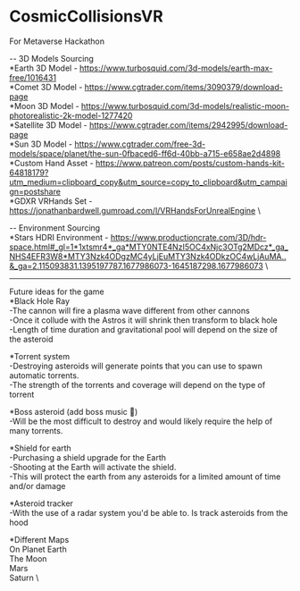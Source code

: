 # CosmicCollisionsVR
For Metaverse Hackathon

  -- 3D Models Sourcing \
   *Earth 3D Model - https://www.turbosquid.com/3d-models/earth-max-free/1016431 \
   *Comet 3D Model -  https://www.cgtrader.com/items/3090379/download-page \
   *Moon 3D Model - https://www.turbosquid.com/3d-models/realistic-moon-photorealistic-2k-model-1277420 \
   *Satellite 3D Model - https://www.cgtrader.com/items/2942995/download-page \
   *Sun 3D Model - https://www.cgtrader.com/free-3d-models/space/planet/the-sun-0fbaced6-ff6d-40bb-a715-e658ae2d4898 \
   *Custom Hand Asset - https://www.patreon.com/posts/custom-hands-kit-64818179?utm_medium=clipboard_copy&utm_source=copy_to_clipboard&utm_campaign=postshare \
  *GDXR VRHands Set  - https://jonathanbardwell.gumroad.com/l/VRHandsForUnrealEngine \
  
  -- Environment Sourcing \
   *Stars HDRI Environment - https://www.productioncrate.com/3D/hdr-space.html#_gl=1*1xtsmr4*_ga*MTY0NTE4NzI5OC4xNjc3OTg2MDcz*_ga_NHS4EFR3W8*MTY3Nzk4ODgzMC4yLjEuMTY3Nzk4ODkzOC4wLjAuMA..&_ga=2.115093831.1395197787.1677986073-1645187298.1677986073 \


------------------------

Future ideas for the game \
	*Black Hole Ray \
		-The cannon will fire a plasma wave different from other cannons \
		-Once it collude with the Astros it will shrink then transform to black hole \
		-Length of time duration and gravitational pool will depend on the size of the asteroid

*Torrent system \
	-Destroying asteroids will generate points that you can use to spawn automatic torrents. \
	-The strength of the torrents and coverage will depend on the type of torrent

*Boss asteroid (add boss music 🤣) \
	-Will be the most difficult to destroy and would likely require the help of many torrents.

*Shield for earth \
	-Purchasing a shield upgrade for the Earth \
	-Shooting at the Earth will activate the shield. \
	-This will protect the earth from any asteroids for a limited amount of time and/or damage

*Asteroid tracker \
	-With the use of a radar system you'd be able to. Is track asteroids from the hood

*Different Maps \
On Planet Earth \
The Moon \
Mars \
Saturn \
